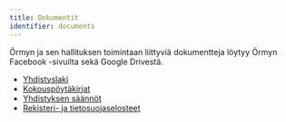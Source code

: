 ```yaml
---
title: Dokumentit
identifier: documents
---
```

Örmyn ja sen hallituksen toimintaan liittyviä dokumentteja löytyy Örmyn Facebook -sivuilta sekä Google Drivestä. 

* [Yhdistyslaki](http://www.finlex.fi/fi/laki/ajantasa/1989/19890503)
* [Kokouspöytäkirjat](https://drive.google.com/open?id=0B-QxfGwoC4nGMDU1aVpfNjYtd1E)
* [Yhdistyksen säännöt](https://drive.google.com/file/d/1vqJ70uRUnZdPXma7Akld6xRtmzC4yjHR/view?usp=sharing)
* [Rekisteri- ja tietosuojaselosteet](https://drive.google.com/drive/folders/1d2ATa2A63mKJl8bWdYUa_C3eurMw3tPz?usp=sharing)
